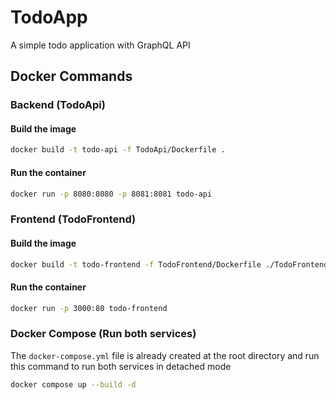 # TodoApp

A simple todo application with GraphQL API

## Docker Commands

### Backend (TodoApi)

#### Build the image
```bash
docker build -t todo-api -f TodoApi/Dockerfile .
```

#### Run the container
```bash
docker run -p 8080:8080 -p 8081:8081 todo-api
```

### Frontend (TodoFrontend)

#### Build the image
```bash
docker build -t todo-frontend -f TodoFrontend/Dockerfile ./TodoFrontend
```

#### Run the container
```bash
docker run -p 3000:80 todo-frontend
```

### Docker Compose (Run both services)

The `docker-compose.yml` file is already created at the root directory and run this command to run both services in detached mode
```bash
docker compose up --build -d
```